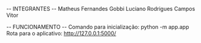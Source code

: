 -- INTEGRANTES --
Matheus Fernandes Gobbi
Luciano Rodrigues Campos Vitor

-- FUNCIONAMENTO --
Comando para inicialização: python -m app.app
Rota para o aplicativo: http://127.0.0.1:5000/
